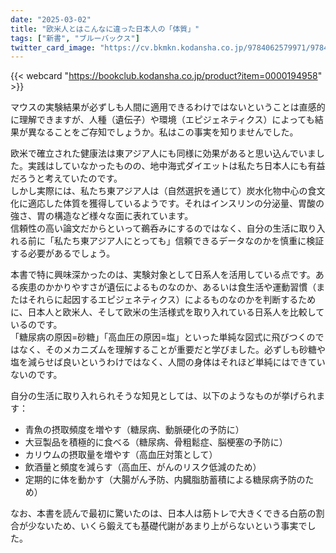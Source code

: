 ```yaml
---
date: "2025-03-02"
title: "欧米人とはこんなに違った日本人の「体質」"
tags: ["新書", "ブルーバックス"]
twitter_card_image: "https://cv.bkmkn.kodansha.co.jp/9784062579971/9784062579971_w.jpg"
---
```


{{< webcard "https://bookclub.kodansha.co.jp/product?item=0000194958" >}}

マウスの実験結果が必ずしも人間に適用できるわけではないということは直感的に理解できますが、人種（遺伝子）や環境（エピジェネティクス）によっても結果が異なることをご存知でしょうか。私はこの事実を知りませんでした。

欧米で確立された健康法は東アジア人にも同様に効果があると思い込んでいました。実践はしていなかったものの、地中海式ダイエットは私たち日本人にも有益だろうと考えていたのです。  
しかし実際には、私たち東アジア人は（自然選択を通じて）炭水化物中心の食文化に適応した体質を獲得しているようです。それはインスリンの分泌量、胃酸の強さ、胃の構造など様々な面に表れています。  
信頼性の高い論文だからといって鵜呑みにするのではなく、自分の生活に取り入れる前に「私たち東アジア人にとっても」信頼できるデータなのかを慎重に検証する必要があるでしょう。

本書で特に興味深かったのは、実験対象として日系人を活用している点です。ある疾患のかかりやすさが遺伝によるものなのか、あるいは食生活や運動習慣（またはそれらに起因するエピジェネティクス）によるものなのかを判断するために、日本人と欧米人、そして欧米の生活様式を取り入れている日系人を比較しているのです。  
「糖尿病の原因=砂糖」「高血圧の原因=塩」といった単純な図式に飛びつくのではなく、そのメカニズムを理解することが重要だと学びました。必ずしも砂糖や塩を減らせば良いというわけではなく、人間の身体はそれほど単純にはできていないのです。

自分の生活に取り入れられそうな知見としては、以下のようなものが挙げられます：

- 青魚の摂取頻度を増やす（糖尿病、動脈硬化の予防に）
- 大豆製品を積極的に食べる（糖尿病、骨粗鬆症、脳梗塞の予防に）
- カリウムの摂取量を増やす（高血圧対策として）
- 飲酒量と頻度を減らす（高血圧、がんのリスク低減のため）
- 定期的に体を動かす（大腸がん予防、内臓脂肪蓄積による糖尿病予防のため）

なお、本書を読んで最初に驚いたのは、日本人は筋トレで大きくできる白筋の割合が少ないため、いくら鍛えても基礎代謝があまり上がらないという事実でした。
